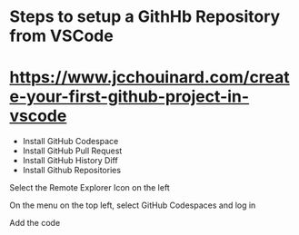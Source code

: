 
# Steps to setup a GithHb Repository from VSCode

# <https://www.jcchouinard.com/create-your-first-github-project-in-vscode>

- Install GitHub Codespace
- Install GitHub Pull Request
- Install GitHub History Diff
- Install Github Repositories

Select the Remote Explorer Icon on the left

On the menu on the top left, select GitHub Codespaces and log in

Add the code
